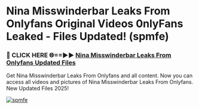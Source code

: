 # Nina Misswinderbar Leaks From Onlyfans Original Videos 0nlyFans Leaked - Files Updated! (spmfe)

<h3>🔴 CLICK HERE 🌐==►► <a href="https://tinyurl.com/2wckxsce" rel="nofollow">Nina Misswinderbar Leaks From Onlyfans Updated Files</a></h3>

Get Nina Misswinderbar Leaks From Onlyfans and all content. Now you can access all videos and pictures of Nina Misswinderbar Leaks From Onlyfans. New Updated Files 2025!

[![spmfe](https://i.imgur.com/AFduVYN.gif)](https://tinyurl.com/2wckxsce)
